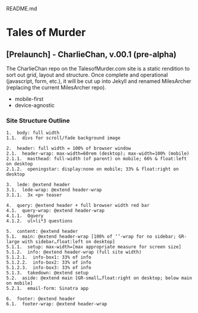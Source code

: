 README.md

# Tales of Murder 
## [Prelaunch] - CharlieChan, v.00.1 (pre-alpha)

The CharlieChan repo on the TalesofMurder.com site is a static rendition to sort out grid, layout and structure. Once complete and operational (javascript, form, etc.), it will be cut up into Jekyll and renamed MilesArcher (replacing the current MilesArcher repo).

* mobile-first
* device-agnostic

### Site Structure Outline
```
1.  body: full width
1.1.  divs for scroll/fade background image

2.  header: full width = 100% of browser window
2.1.  header-wrap: max-width=60rem (desktop); max-width=100% (mobile)
2.1.1.  masthead: full-width (of parent) on mobile; 66% & float:left on desktop
2.1.2.  openingstar: display:none on mobile; 33% & float:right on desktop

3.  lede: @extend header
3.1.  lede-wrap: @extend header-wrap
3.1.1.  3x <p> teaser

4.  query: @extend header + full browser width red bar
4.1.  query-wrap: @extend header-wrap
4.1.1.  Qquery
4.1.2.  ul>li*3 questions

5.  content: @extend header
5.1.  main: @extend header-wrap [100% of ‘’-wrap for no sidebar; GR-large with sidebar…float:left on desktop]
5.1.1.  setup: max-width=[max appropriate measure for screen size]
5.1.2.  info: @extend header-wrap (full site width)
5.1.2.1.  info-box1: 33% of info
5.1.2.2.  info-box2: 33% of info
5.1.2.3.  info-box3: 33% of info
5.1.3.  takedown: @extend setup
5.2.  aside: @extend main [GR-small…float:right on desktop; below main on mobile]
5.2.1.  email-form: Sinatra app

6.  footer: @extend header
6.1.  footer-wrap: @extend header-wrap
```